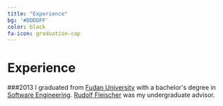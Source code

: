 ```yaml
---
title: "Experience"
bg: '#DDDDFF'
color: black
fa-icon: graduation-cap
---
```


# Experience

###2013
I graduated from [Fudan University](http://www.fudan.edu.cn/en/) with a bachelor's degree in [Software Engineering](http://www.software.fudan.edu.cn/index.shtml). [Rudolf Fleischer](http://www.tcs.fudan.edu.cn/rudolf/) was my undergraduate advisor.